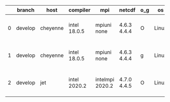 |    | branch   | host     | compiler     | mpi             | netcdf      | o_g   | os    | build   | u_pass   | u_fail   | s_pass   | s_fail   | e_pass   | e_fail   | nuopc_pass   | nuopc_fail   | artifacts_hash                                                                                                                                         | modified                  |
|----|----------|----------|--------------|-----------------|-------------|-------|-------|---------|----------|----------|----------|----------|----------|----------|--------------|--------------|--------------------------------------------------------------------------------------------------------------------------------------------------------|---------------------------|
|  0 | develop  | cheyenne | intel 18.0.5 | mpiuni none     | 4.6.3 4.4.4 | O     | Linux | pass    | 12136    | 0        | 8        | 0        | 43       | 0        | 0            | 50           | [artifacts](https://github.com/esmf-org/esmf-test-artifacts/tree/24a9454e02d12d46853d76e9669c5928f46c5233/develop/cheyenne/intel/18.0.5/O/mpiuni/none) | 2022-05-03 07:22:03 -0600 |
|  1 | develop  | cheyenne | intel 18.0.5 | mpiuni none     | 4.6.3 4.4.4 | g     | Linux | pass    | 12136    | 0        | 8        | 0        | 43       | 0        | 0            | 50           | [artifacts](https://github.com/esmf-org/esmf-test-artifacts/tree/b9b30d1b5bce494c98ffacee595eb15d1456c16c/develop/cheyenne/intel/18.0.5/g/mpiuni/none) | 2022-05-03 07:28:32 -0600 |
|  2 | develop  | jet      | intel 2020.2 | intelmpi 2020.2 | 4.7.0 4.4.5 | O     | Linux | pass    | pending  | pending  | pending  | pending  | pending  | pending  | pending      | pending      | [artifacts](https://github.com/esmf-org/esmf-test-artifacts/tree/c4eef7d77f2fca8c183585801b3d998a7d84c786/develop/jet/intel/2020.2/O/intelmpi/2020.2)  | 2022-05-03 04:07:41 +0000 |